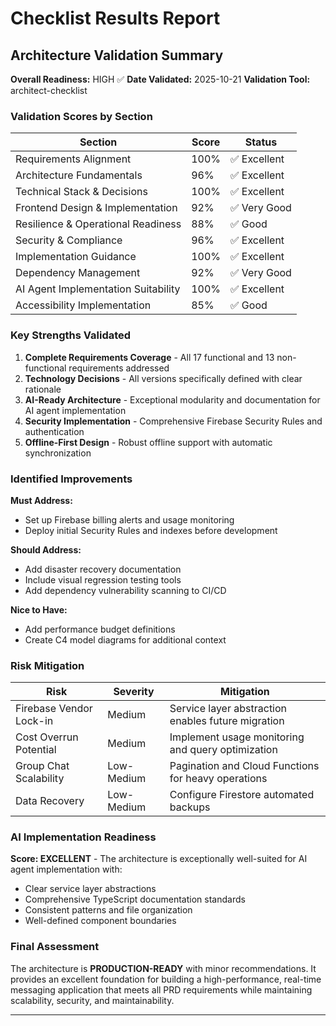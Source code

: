 # Checklist Results Report

## Architecture Validation Summary

**Overall Readiness:** HIGH ✅
**Date Validated:** 2025-10-21
**Validation Tool:** architect-checklist

### Validation Scores by Section

| Section                             | Score | Status       |
| ----------------------------------- | ----- | ------------ |
| Requirements Alignment              | 100%  | ✅ Excellent |
| Architecture Fundamentals           | 96%   | ✅ Excellent |
| Technical Stack & Decisions         | 100%  | ✅ Excellent |
| Frontend Design & Implementation    | 92%   | ✅ Very Good |
| Resilience & Operational Readiness  | 88%   | ✅ Good      |
| Security & Compliance               | 96%   | ✅ Excellent |
| Implementation Guidance             | 100%  | ✅ Excellent |
| Dependency Management               | 92%   | ✅ Very Good |
| AI Agent Implementation Suitability | 100%  | ✅ Excellent |
| Accessibility Implementation        | 85%   | ✅ Good      |

### Key Strengths Validated

1. **Complete Requirements Coverage** - All 17 functional and 13 non-functional requirements addressed
2. **Technology Decisions** - All versions specifically defined with clear rationale
3. **AI-Ready Architecture** - Exceptional modularity and documentation for AI agent implementation
4. **Security Implementation** - Comprehensive Firebase Security Rules and authentication
5. **Offline-First Design** - Robust offline support with automatic synchronization

### Identified Improvements

**Must Address:**

- Set up Firebase billing alerts and usage monitoring
- Deploy initial Security Rules and indexes before development

**Should Address:**

- Add disaster recovery documentation
- Include visual regression testing tools
- Add dependency vulnerability scanning to CI/CD

**Nice to Have:**

- Add performance budget definitions
- Create C4 model diagrams for additional context

### Risk Mitigation

| Risk                    | Severity   | Mitigation                                          |
| ----------------------- | ---------- | --------------------------------------------------- |
| Firebase Vendor Lock-in | Medium     | Service layer abstraction enables future migration  |
| Cost Overrun Potential  | Medium     | Implement usage monitoring and query optimization   |
| Group Chat Scalability  | Low-Medium | Pagination and Cloud Functions for heavy operations |
| Data Recovery           | Low-Medium | Configure Firestore automated backups               |

### AI Implementation Readiness

**Score: EXCELLENT** - The architecture is exceptionally well-suited for AI agent implementation with:

- Clear service layer abstractions
- Comprehensive TypeScript documentation standards
- Consistent patterns and file organization
- Well-defined component boundaries

### Final Assessment

The architecture is **PRODUCTION-READY** with minor recommendations. It provides an excellent foundation for building a high-performance, real-time messaging application that meets all PRD requirements while maintaining scalability, security, and maintainability.

---
